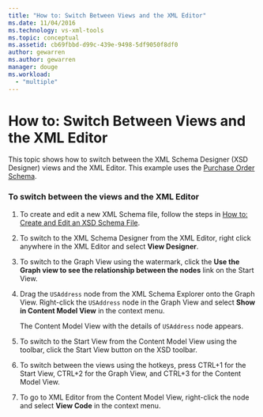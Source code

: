 ```yaml
---
title: "How to: Switch Between Views and the XML Editor"
ms.date: 11/04/2016
ms.technology: vs-xml-tools
ms.topic: conceptual
ms.assetid: cb69fbbd-d99c-439e-9498-5df9050f8df0
author: gewarren
ms.author: gewarren
manager: douge
ms.workload:
  - "multiple"
---
```

# How to: Switch Between Views and the XML Editor
This topic shows how to switch between the XML Schema Designer (XSD Designer) views and the XML Editor. This example uses the [Purchase Order Schema](../xml-tools/sample-xsd-file-simple-schema.md).

### To switch between the views and the XML Editor

1.  To create and edit a new XML Schema file, follow the steps in [How to: Create and Edit an XSD Schema File](../xml-tools/how-to-create-and-edit-an-xsd-schema-file.md).

2.  To switch to the XML Schema Designer from the XML Editor, right click anywhere in the XML Editor and select **View Designer**.

3.  To switch to the Graph View using the watermark, click the **Use the Graph view to see the relationship between the nodes** link on the Start View.

4.  Drag the `USAddress` node from the XML Schema Explorer onto the Graph View. Right-click the `USAddress` node in the Graph View and select **Show in Content Model View** in the context menu.

     The Content Model View with the details of `USAddress` node appears.

5.  To switch to the Start View from the Content Model View using the toolbar, click the Start View button on the XSD toolbar.

6.  To switch between the views using the hotkeys, press CTRL+1 for the Start View, CTRL+2 for the Graph View, and CTRL+3 for the Content Model View.

7.  To go to XML Editor from the Content Model View, right-click the node and select **View Code** in the context menu.